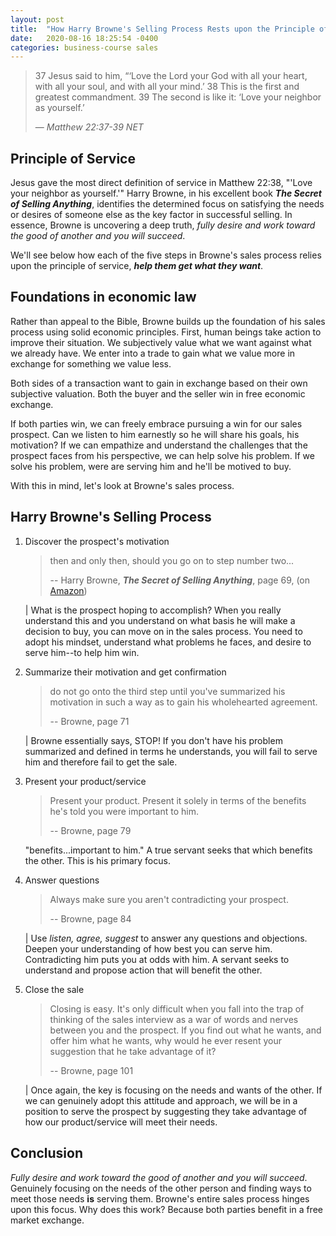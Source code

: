 ```yaml
---
layout: post
title:  "How Harry Browne's Selling Process Rests upon the Principle of Service"
date:   2020-08-16 18:25:54 -0400
categories: business-course sales
---
```


> 37 Jesus said to him, “‘Love the Lord your God with all your heart, with all your soul, and with all your mind.’ 38 This is the first and greatest commandment. 39 The second is like it: ‘Love your neighbor as yourself.’
>
> &mdash; <cite>Matthew 22:37-39 NET</cite>

## Principle of Service

Jesus gave the most direct definition of service in Matthew 22:38, "'Love your neighbor as yourself.'" Harry Browne, in his excellent book ___The Secret of Selling Anything___, identifies the determined focus on satisfying the needs or desires of someone else as the key factor in successful selling.  In essence, Browne is uncovering a deep truth, _fully desire and work toward the good of another and you will succeed_.

We'll see below how each of the five steps in Browne's sales process relies upon the principle of service, ___help them get what they want___.

## Foundations in economic law

Rather than appeal to the Bible, Browne builds up the foundation of his sales process using solid economic principles.  First, human beings take action to improve their situation.  We subjectively value what we want against what we already have.  We enter into a trade to gain what we value more in exchange for something we value less.

Both sides of a transaction want to gain in exchange based on their own subjective valuation.  Both the buyer and the seller win in free economic exchange.

If both parties win, we can freely embrace pursuing a win for our sales prospect.  Can we listen to him earnestly so he will share his goals, his motivation?  If we can empathize and understand the challenges that the prospect faces from his perspective, we can help solve his problem.  If we solve his problem, were are serving him and he'll be motived to buy. 

With this in mind, let's look at Browne's sales process.

## Harry Browne's Selling Process
  
  1.  Discover the prospect's motivation

      > then and only then, should you go on to step number two...
      >
      > -- Harry Browne,  ___The Secret of Selling Anything___, page 69, (on [Amazon][browne-selling-anything])
      
      | What is the prospect hoping to accomplish?  When you really understand this and you understand on what basis he will make a decision to buy, you can move on in the sales process.  You need to adopt his mindset, understand what problems he faces, and desire to serve him--to help him win.

  2.  Summarize their motivation and get confirmation
      
      > do not go onto the third step until you've summarized his motivation in such a way as to gain his wholehearted agreement.
      >
      > -- Browne, page 71

      | Browne essentially says, STOP!  If you don't have his problem summarized and defined in terms he understands, you will fail to serve him and therefore fail to get the sale.

  3.  Present your product/service
  
      > Present your product.  Present it solely in terms of the benefits he's told you were important to him.
      >
      > -- Browne, page 79

      "benefits...important to him."  A true servant seeks that which benefits the other.  This is his primary focus.

  4.  Answer questions

      > Always make sure you aren't contradicting your prospect.
      >
      > -- Browne, page 84

      | Use _listen, agree, suggest_ to answer any questions and objections.  Deepen your understanding of how best you can serve him.  Contradicting him puts you at odds with him.  A servant seeks to understand and propose action that will benefit the other.

  5.  Close the sale
      
      > Closing is easy.  It's only difficult when you fall into the trap of thinking of the sales interview as a war of words and nerves between you and the prospect.  If you find out what he wants, and offer him what he wants, why would he ever resent your suggestion that he take advantage of it?
      >
      > -- Browne, page 101

      | Once again, the key is focusing on the needs and wants of the other.  If we can genuinely adopt this attitude and approach, we will be in a position to serve the prospect by suggesting they take advantage of how our product/service will meet their needs.

## Conclusion

_Fully desire and work toward the good of another and you will succeed_.  Genuinely focusing on the needs of the other person and finding ways to meet those needs __is__ serving them.  Browne's entire sales process hinges upon this focus.  Why does this work?  Because both parties benefit in a free market exchange.


[browne-selling-anything]: https://www.amazon.com/s?k=harry+browne+the+secret+of+selling+anything&crid=37QEIP4TVMBOW&sprefix=harry+browne%2Caps%2C159&ref=nb_sb_ss_ts-o-p_5_12
